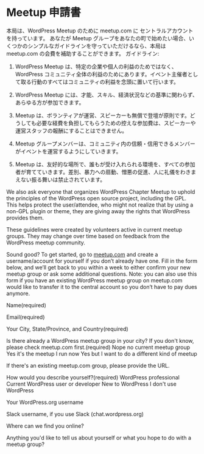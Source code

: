 <!-- # Meetup Interest Form -->
# Meetup 申請書 

<!-- We have a central account at meetup.com for WordPress meetups. If you’d like to start a meetup group in your city, we’ll cover the meetup.com dues if you promise to stick to a few simple guidelines with the meetup group:-->
本局は、WordPress Meetup のために meetup.com に セントラルアカウントを持っています。 あなたが Meetup グループをあなたの町で始めたい場合、いくつかのシンプルなガイドラインを守っていただけるなら、本局は meetup.com の会費を補助することができます。
ガイドライン: 

<!-- 1.  WordPress Meetups are for the benefit of the WordPress community as a whole, not specific businesses or individuals. All actions that I take as an organizer are with the best interest of the community in mind.-->
1. WordPress Meetup は、特定の企業や個人の利益のためではなく、 WordPress コミュニティ全体の利益のためにあります。イベント主催者として取る行動のすべてはコミュニティの利益を念頭に置いて行います。
<!--2.  Membership in the local meetup group is open to all who wish to join, regardless of ability, skill, financial status or any other criteria.-->
2. WordPress Meetup には、才能、スキル、経済状況などの基準に関わらず、あらゆる方が参加できます。
<!-- 3.  Meetups are volunteer-run with volunteer speakers. In cases where a modest attendance fee might be necessary, this fee should only cover the costs of the meetup and shouldn’t be used to pay speakers or organizers.-->
3. Meetup は、ボランティアが運営、スピーカーも無償で登壇が原則です。どうしても必要な経費を負担してもらうための控えな参加費は、スピーカーや運営スタッフの報酬にすることはできません。
<!-- 4.  Meetup groups allow events to be organized by any reliable/trusted member of the community.-->
4. Meetup グループメンバーは、コミュニティ内の信頼・信用できるメンバーがイベントを運営するようにしていきます。
<!-- 5.  Meetups are welcoming places where everyone works to foster an accepting environment which is free of discrimination, incitement to violence, promotion of hate, and general jerk-like behavior.-->
5. Meetup は、友好的な場所で、誰もが受け入れられる環境を、すべての参加者が育てていきます。差別、暴力への扇動、憎悪の促進、人に礼儀をわきまえない振る舞いは禁止されています。

We also ask everyone that organizes WordPress Chapter Meetup to uphold the principles of the WordPress open source project, including the GPL. This helps protect the user/attendee, who might not realize that by using a non-GPL plugin or theme, they are giving away the rights that WordPress provides them.

These guidelines were created by volunteers active in current meetup groups. They may change over time based on feedback from the WordPress meetup community.

Sound good? To get started, go to [meetup.com](http://meetup.com) and create a username/account for yourself if you don’t already have one. Fill in the form below, and we’ll get back to you within a week to either confirm your new meetup group or ask some additional questions. Note: you can also use this form if you have an existing WordPress meetup group on meetup.com would like to transfer it to the central account so you don’t have to pay dues anymore.

Name(required)

Email(required)

Your City, State/Province, and Country(required)

Is there already a WordPress meetup group in your city? If you don't know, please check meetup.com first.(required) Nope no current meetup group Yes it's the meetup I run now Yes but I want to do a different kind of meetup

If there's an existing meetup.com group, please provide the URL.

How would you describe yourself?(required) WordPress professional Current WordPress user or developer New to WordPress I don't use WordPress

Your WordPress.org username

Slack username, if you use Slack (chat.wordpress.org)

Where can we find you online?

Anything you'd like to tell us about yourself or what you hope to do with a meetup group?
